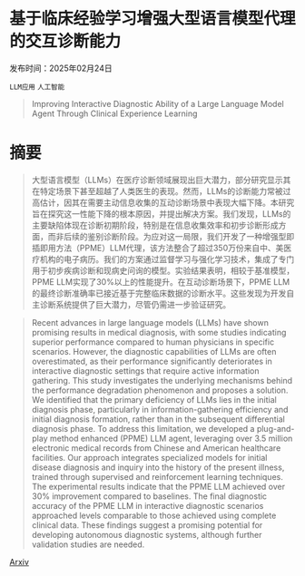 # 基于临床经验学习增强大型语言模型代理的交互诊断能力

发布时间：2025年02月24日

`LLM应用` `人工智能`

> Improving Interactive Diagnostic Ability of a Large Language Model Agent Through Clinical Experience Learning

# 摘要

> 大型语言模型（LLMs）在医疗诊断领域展现出巨大潜力，部分研究显示其在特定场景下甚至超越了人类医生的表现。然而，LLMs的诊断能力常被过高估计，因其在需要主动信息收集的互动诊断场景中表现大幅下降。本研究旨在探究这一性能下降的根本原因，并提出解决方案。我们发现，LLMs的主要缺陷体现在诊断初期阶段，特别是在信息收集效率和初步诊断形成方面，而非后续的鉴别诊断阶段。为应对这一局限，我们开发了一种增强型即插即用方法（PPME）LLM代理，该方法整合了超过350万份来自中、美医疗机构的电子病历。我们的方案通过监督学习与强化学习技术，集成了专门用于初步疾病诊断和现病史问询的模型。实验结果表明，相较于基准模型，PPME LLM实现了30%以上的性能提升。在互动诊断场景下，PPME LLM的最终诊断准确率已接近基于完整临床数据的诊断水平。这些发现为开发自主诊断系统提供了巨大潜力，尽管仍需进一步验证研究。

> Recent advances in large language models (LLMs) have shown promising results in medical diagnosis, with some studies indicating superior performance compared to human physicians in specific scenarios. However, the diagnostic capabilities of LLMs are often overestimated, as their performance significantly deteriorates in interactive diagnostic settings that require active information gathering. This study investigates the underlying mechanisms behind the performance degradation phenomenon and proposes a solution. We identified that the primary deficiency of LLMs lies in the initial diagnosis phase, particularly in information-gathering efficiency and initial diagnosis formation, rather than in the subsequent differential diagnosis phase. To address this limitation, we developed a plug-and-play method enhanced (PPME) LLM agent, leveraging over 3.5 million electronic medical records from Chinese and American healthcare facilities. Our approach integrates specialized models for initial disease diagnosis and inquiry into the history of the present illness, trained through supervised and reinforcement learning techniques. The experimental results indicate that the PPME LLM achieved over 30% improvement compared to baselines. The final diagnostic accuracy of the PPME LLM in interactive diagnostic scenarios approached levels comparable to those achieved using complete clinical data. These findings suggest a promising potential for developing autonomous diagnostic systems, although further validation studies are needed.

[Arxiv](https://arxiv.org/abs/2503.16463)